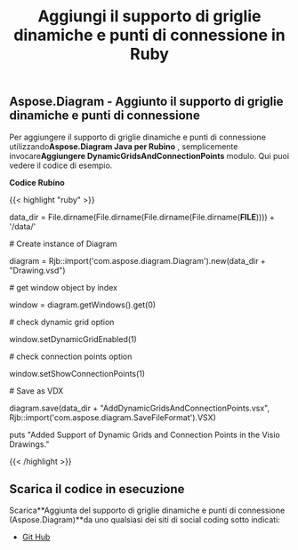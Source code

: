 ﻿---
title: Aggiungi il supporto di griglie dinamiche e punti di connessione in Ruby
type: docs
weight: 10
url: /it/java/add-support-of-dynamic-grids-and-connection-points-in-ruby/
---
## **Aspose.Diagram - Aggiunto il supporto di griglie dinamiche e punti di connessione**
 Per aggiungere il supporto di griglie dinamiche e punti di connessione utilizzando**Aspose.Diagram Java per Rubino** , semplicemente invocare**Aggiungere DynamicGridsAndConnectionPoints** modulo. Qui puoi vedere il codice di esempio.

**Codice Rubino**

{{< highlight "ruby" >}}

 data_dir = File.dirname(File.dirname(File.dirname(File.dirname(__FILE__)))) + '/data/'

\# Create instance of Diagram

diagram = Rjb::import('com.aspose.diagram.Diagram').new(data_dir + "Drawing.vsd")

\# get window object by index

window = diagram.getWindows().get(0)

\# check dynamic grid option

window.setDynamicGridEnabled(1)

\# check connection points option

window.setShowConnectionPoints(1)

\# Save as VDX

diagram.save(data_dir + "AddDynamicGridsAndConnectionPoints.vsx", Rjb::import('com.aspose.diagram.SaveFileFormat').VSX)

puts "Added Support of Dynamic Grids and Connection Points in the Visio Drawings."

{{< /highlight >}}
## **Scarica il codice in esecuzione**
 Scarica**Aggiunta del supporto di griglie dinamiche e punti di connessione (Aspose.Diagram)**da uno qualsiasi dei siti di social coding sotto indicati:

- [Git Hub](https://github.com/asposediagram/Aspose.Diagram-for-Java/blob/master/Plugins/Aspose_Diagram_Java_for_Ruby/lib/asposediagramjava/WindowElements/adddynamicgridsandconnectionpoints.rb)
